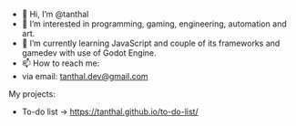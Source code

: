 - 👋 Hi, I’m @tanthal
- 👀 I’m interested in programming, gaming, engineering, automation and art.
- 🌱 I’m currently learning JavaScript and couple of its frameworks and gamedev with use of Godot Engine.
- 📫 How to reach me:
-   via email: tanthal.dev@gmail.com

My projects:
- To-do list -> https://tanthal.github.io/to-do-list/

<!---
tanthal/tanthal is a ✨ special ✨ repository because its `README.md` (this file) appears on your GitHub profile.
You can click the Preview link to take a look at your changes.
--->
